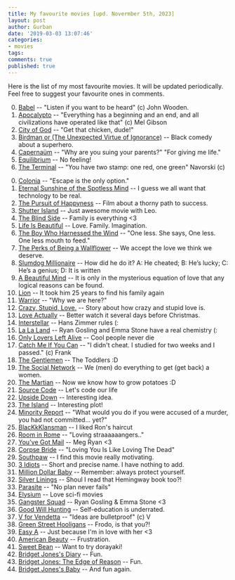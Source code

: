 ```yaml
---
title: My favourite movies [upd. Novermber 5th, 2023]
layout: post
author: Gurban
date: '2019-03-03 13:07:46'
categories:
- movies
tags:
comments: true
published: true
---
```


Here is the list of my most favourite movies.
It will be updated periodically.
Feel free to suggest your favourite ones in comments.

00. [Babel](https://www.imdb.com/title/tt0449467/) -- "Listen if you want to be heard" (c) John Wooden.
00. [Apocalypto](https://www.imdb.com/title/tt0472043/) -- "Everything has a beginning and an end, and all civilizations have operated like that" (c) Mel Gibson
00. [City of God](https://www.imdb.com/title/tt0317248/) -- "Get that chicken, dude!"
00. [Birdman or (The Unexpected Virtue of Ignorance)](https://www.imdb.com/title/tt2562232/) -- Black comedy about a superhero.
00. [Capernaüm](https://www.imdb.com/title/tt8267604/) -- "Why are you suing your parents?" "For giving me life."
00. [Equilibrium](https://www.imdb.com/title/tt0238380/) -- No feeling!
00. [The Terminal](https://www.imdb.com/title/tt0362227/) -- "You have two stamp: one red, one green" Navorski (c)
<!--more-->
00. [Colonia](https://www.imdb.com/title/tt4005402/) -- "Escape is the only option."
00. [Eternal Sunshine of the Spotless Mind](https://www.imdb.com/title/tt0338013/) -- I guess we all want that technology to be real.
00. [The Pursuit of Happyness](https://www.imdb.com/title/tt0454921/) -- Film about a thorny path to success.
00. [Shutter Island](https://www.imdb.com/title/tt1130884/) -- Just awesome movie with Leo.
00. [The Blind Side](https://www.imdb.com/title/tt0878804/) -- Family is everything <3
00. [Life Is Beautiful](https://www.imdb.com/title/tt0118799/) -- Love. Family. Imagination.
00. [The Boy Who Harnessed the Wind](https://www.imdb.com/title/tt7533152/) -- "One less. She says, One less. One less mouth to feed."
00. [The Perks of Being a Wallflower](https://www.imdb.com/title/tt1659337/) -- We accept the love we think we deserve. 
00. [Slumdog Millionaire](https://www.imdb.com/title/tt1010048/) -- How did he do it? A: He cheated; B: He’s lucky; C: He’s a genius; D: It is written
00. [A Beautiful Mind](https://www.imdb.com/title/tt0268978/) -- It is only in the mysterious equation of love that any logical reasons can be found.
00. [Lion](https://www.imdb.com/title/tt3741834/) -- It took him 25 years to find his family again
00. [Warrior](https://www.imdb.com/title/tt1291584/) -- "Why we are here?"
00. [Crazy, Stupid, Love.](https://www.imdb.com/title/tt1570728/) -- Story about how crazy and stupid love is. 
00. [Love Actually](https://www.imdb.com/title/tt0314331/) -- Better watch it several days before Christmas.
00. [Interstellar](https://www.imdb.com/title/tt0816692/) -- Hans Zimmer rules (:
00. [La La Land](https://www.imdb.com/title/tt3783958/) -- Ryan Gosling and Emma Stone have a real chemistry (:
00. [Only Lovers Left Alive](https://www.imdb.com/title/tt1714915/) -- Cool people never die
00. [Catch Me If You Can](https://www.imdb.com/title/tt0264464/) -- "I didn't cheat. I studied for two weeks and I passed." (c) Frank
00. [The Gentlemen](https://www.imdb.com/title/tt8367814/) -- The Toddlers :D
00. [The Social Network](https://www.imdb.com/title/tt1285016/) -- We (men) do everything to get (get back) a women.
00. [The Martian](https://www.imdb.com/title/tt3659388/) -- Now we know how to grow potatoes :D
00. [Source Code](https://www.imdb.com/title/tt0945513/) -- Let's code our life
00. [Upside Down](https://www.imdb.com/title/tt1374992/) -- Interesting idea.
00. [The Island](https://www.imdb.com/title/tt0399201/) -- Interesting plot!
00. [Minority Report](https://www.imdb.com/title/tt0181689/) -- "What would you do if you were accused of a murder, you had not committed... yet?"
00. [BlacKkKlansman](https://www.imdb.com/title/tt7349662/) -- I liked Ron's haircut
00. [Room in Rome](https://www.imdb.com/title/tt1263750/) -- "Loving straaaaaangers.."
00. [You've Got Mail](https://www.imdb.com/title/tt0128853/) -- Meg Ryan <3
00. [Corpse Bride](https://www.imdb.com/title/tt0121164/) -- "Loving You Is Like Loving The Dead"
00. [Southpaw](https://www.imdb.com/title/tt1798684/) -- I find this movie really motivating.
00. [3 Idiots](https://www.imdb.com/title/tt1187043/) -- Short and precise name. I have nothing to add.
00. [Million Dollar Baby](https://www.imdb.com/title/tt0405159/) -- Remember: always protect yourself.
00. [Silver Linings](https://www.imdb.com/title/tt1045658/) -- Shoul I read that Hemingway book too?!
00. [Parasite](https://www.imdb.com/title/tt6751668/) -- "No plan never fails"
00. [Elysium](https://www.imdb.com/title/tt1535108/) -- Love sci-fi movies
00. [Gangster Squad](https://www.imdb.com/title/tt1321870/) -- Ryan Gosling & Emma Stone <3
00. [Good Will Hunting](https://www.imdb.com/title/tt0119217/) -- Self-education is underrated.
00. [V for Vendetta](https://www.imdb.com/title/tt0434409/) -- "Ideas are bulletproof" (c) V
00. [Green Street Hooligans](https://www.imdb.com/title/tt0385002/) -- Frodo, is that you?!
00. [Easy A](https://www.imdb.com/title/tt1282140/) -- Just because I'm in love with her <3
00. [American Beauty](https://www.imdb.com/title/tt0169547/) -- Frustration.
00. [Sweet Bean](https://www.imdb.com/title/tt4298958/) -- Want to try dorayaki!
00. [Bridget Jones's Diary](https://www.imdb.com/title/tt0243155/) -- Fun.
00. [Bridget Jones: The Edge of Reason](https://www.imdb.com/title/tt0317198/) -- Fun.
00. [Bridget Jones's Baby](https://www.imdb.com/title/tt1473832/) -- And fun again.